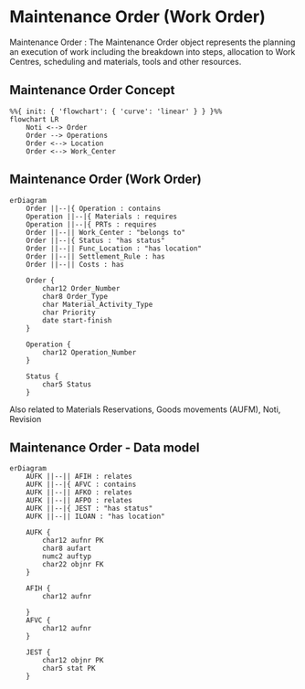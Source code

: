 # Maintenance Order (Work Order) 
Maintenance Order
: The Maintenance Order object represents the planning an execution of work including the breakdown into steps, allocation to Work Centres, scheduling and materials, tools and other resources.


## Maintenance Order Concept 
<!--Simplified conceptual Model -->
```mermaid
%%{ init: { 'flowchart': { 'curve': 'linear' } } }%%
flowchart LR
    Noti <--> Order
    Order --> Operations
    Order <--> Location
    Order <--> Work_Center
```

## Maintenance Order (Work Order) 
<!--Data Model -->
```mermaid
erDiagram
    Order ||--|{ Operation : contains
    Operation ||--|{ Materials : requires
    Operation ||--|{ PRTs : requires
    Order ||--|| Work_Center : "belongs to"
    Order ||--|{ Status : "has status"
    Order ||--|| Func_Location : "has location"
    Order ||--|| Settlement_Rule : has
    Order ||--|| Costs : has
    
    Order {
        char12 Order_Number
        char8 Order_Type
        char Material_Activity_Type
        char Priority
        date start-finish
    }
 
    Operation {
        char12 Operation_Number
    }
    
    Status {
        char5 Status
    }

```  
Also related to Materials Reservations, Goods movements (AUFM), Noti, Revision

## Maintenance Order - Data model
<!--Technical Data Model -->
```mermaid
erDiagram
    AUFK ||--|| AFIH : relates
    AUFK ||--|{ AFVC : contains
    AUFK ||--|| AFKO : relates
    AUFK ||--|| AFPO : relates
    AUFK ||--|{ JEST : "has status"
    AUFK ||--|| ILOAN : "has location"
    
    AUFK {
        char12 aufnr PK
        char8 aufart
        numc2 auftyp
        char22 objnr FK
    }
 
    AFIH {
        char12 aufnr
        
    }
    AFVC {
        char12 aufnr
    }
    
    JEST {
        char12 objnr PK
        char5 stat PK
    }
```  

